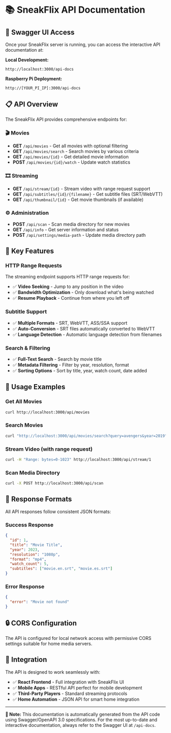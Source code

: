 # 📚 SneakFlix API Documentation

## 🚀 Swagger UI Access

Once your SneakFlix server is running, you can access the interactive API documentation at:

**Local Development:**
```
http://localhost:3000/api-docs
```

**Raspberry Pi Deployment:**
```
http://[YOUR_PI_IP]:3000/api-docs
```

## 📋 API Overview

The SneakFlix API provides comprehensive endpoints for:

### 🎬 Movies
- **GET** `/api/movies` - Get all movies with optional filtering
- **GET** `/api/movies/search` - Search movies by various criteria
- **GET** `/api/movies/{id}` - Get detailed movie information
- **POST** `/api/movies/{id}/watch` - Update watch statistics

### 🎞️ Streaming
- **GET** `/api/stream/{id}` - Stream video with range request support
- **GET** `/api/subtitles/{id}/{filename}` - Get subtitle files (SRT/WebVTT)
- **GET** `/api/thumbnail/{id}` - Get movie thumbnails (if available)

### ⚙️ Administration
- **POST** `/api/scan` - Scan media directory for new movies
- **GET** `/api/info` - Get server information and status
- **POST** `/api/settings/media-path` - Update media directory path

## 🔧 Key Features

### HTTP Range Requests
The streaming endpoint supports HTTP range requests for:
- ✅ **Video Seeking** - Jump to any position in the video
- ✅ **Bandwidth Optimization** - Only download what's being watched
- ✅ **Resume Playback** - Continue from where you left off

### Subtitle Support
- ✅ **Multiple Formats** - SRT, WebVTT, ASS/SSA support
- ✅ **Auto-Conversion** - SRT files automatically converted to WebVTT
- ✅ **Language Detection** - Automatic language detection from filenames

### Search & Filtering
- ✅ **Full-Text Search** - Search by movie title
- ✅ **Metadata Filtering** - Filter by year, resolution, format
- ✅ **Sorting Options** - Sort by title, year, watch count, date added

## 📖 Usage Examples

### Get All Movies
```bash
curl http://localhost:3000/api/movies
```

### Search Movies
```bash
curl "http://localhost:3000/api/movies/search?query=avengers&year=2019"
```

### Stream Video (with range request)
```bash
curl -H "Range: bytes=0-1023" http://localhost:3000/api/stream/1
```

### Scan Media Directory
```bash
curl -X POST http://localhost:3000/api/scan
```

## 🎯 Response Formats

All API responses follow consistent JSON formats:

### Success Response
```json
{
  "id": 1,
  "title": "Movie Title",
  "year": 2023,
  "resolution": "1080p",
  "format": "mp4",
  "watch_count": 5,
  "subtitles": ["movie.en.srt", "movie.es.srt"]
}
```

### Error Response
```json
{
  "error": "Movie not found"
}
```

## 🔒 CORS Configuration

The API is configured for local network access with permissive CORS settings suitable for home media servers.

## 📱 Integration

The API is designed to work seamlessly with:
- ✅ **React Frontend** - Full integration with SneakFlix UI
- ✅ **Mobile Apps** - RESTful API perfect for mobile development
- ✅ **Third-Party Players** - Standard streaming protocols
- ✅ **Home Automation** - JSON API for smart home integration

---

**📝 Note:** This documentation is automatically generated from the API code using Swagger/OpenAPI 3.0 specifications. For the most up-to-date and interactive documentation, always refer to the Swagger UI at `/api-docs`.
